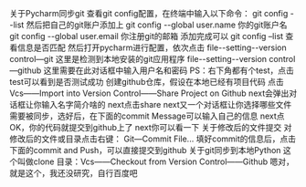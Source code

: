 关于Pycharm同步git
查看git config配置，在终端中输入以下命令：
git config --list
然后把自己的git账户添加上
git config --global user.name 你的git账户名
git config --global user.email 你注册git的邮箱
添加完成可以 git config –list 查看信息是否匹配
然后打开pycharm进行配置，依次点击
file--setting--version control—git  这里是检测到本地安装的git应用程序
file--setting--version control—github 这里需要在此对话框中输入用户名和密码
PS：右下角都有个test，点击test可以看到是否测试成功
 创建github仓库，假设在本地已经有项目代码
点击Vcs——Import into Version Control——Share Project on Github
next会弹出对话框让你输入名字简介啥的
next点击share
next又一个对话框让你选择哪些文件需要被同步，选好后，在下面的commit Message可以输入自己的信息
next点OK，你的代码就提交到github上了
next你可以看一下
 关于修改后的文件提交
对修改后的文件或目录点击右键： Git—Commit File...
填好commit的信息后，点击下面的commit and Push，可以直接提交到github
关于git同步到本地Python
这个叫做clone
目录：Vcs——Checkout from Version Control——Github
嗯对，就是这个，我还没研究，自行百度吧
